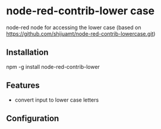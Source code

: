 # node-red-contrib-lower case
node-red node for accessing the lower case (based on https://github.com/shijuamt/node-red-contrib-lowercase.git)

## Installation
npm -g install node-red-contrib-lower

## Features
- convert input to lower case letters
## Configuration
